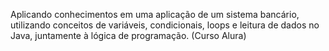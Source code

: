 Aplicando conhecimentos em uma aplicação de um sistema bancário, utilizando conceitos de variáveis, condicionais, loops e leitura de dados no Java, juntamente à lógica de programação. (Curso Alura)
